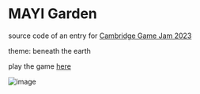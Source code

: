 # MAYI Garden
source code of an entry for [Cambridge Game Jam 2023](https://itch.io/jam/camgamejam)

theme: beneath the earth

play the game [here](https://georgelei.itch.io/mayi-garden)

![image](https://github.com/LeiQiaoZhi/MAYIGarden/blob/master/screenshot.jpg)

